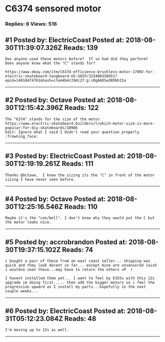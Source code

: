 # C6374 sensored motor

### Replies: 6 Views: 516

## \#1 Posted by: ElectricCoast Posted at: 2018-08-30T11:39:07.326Z Reads: 139

```
Has anyone used these motors before?  If so had did they perform?  Does anyone know what the "C" stands for?

https://www.ebay.com/itm/C6374-efficience-brushless-motor-170KV-for-electric-skateboard-longboard-US-SHIP/323400358951?epid=14018474761&hash=item4b4c29dc27:g:c0gAAOSw2KRbh15a
```

---
## \#2 Posted by: Octave Posted at: 2018-08-30T12:15:42.396Z Reads: 122

```
The "6374" stands for the size of the motor.
https://www.electric-skateboard.builders/t/which-motor-size-is-more-popular-for-diy-skateboards/10966
Edit: Ignore what I said I didn't read your question properly :frowning_face:
```

---
## \#3 Posted by: ElectricCoast Posted at: 2018-08-30T12:19:19.261Z Reads: 111

```
Thanks @Octave,  I know the sizing its the "C" in front of the motor sizing I have never seen before.
```

---
## \#4 Posted by: Octave Posted at: 2018-08-30T12:25:16.546Z Reads: 110

```
Maybe it's the "can/bell". I don't know why they would put the C but the motor looks nice.
```

---
## \#5 Posted by: accrobrandon Posted at: 2018-08-30T19:37:15.102Z Reads: 74

```
i bought a pair of these from an east coast seller... shipping was quick and they look decent so far... except mine are unsensored (wish i wouldve seen these...may have to return the others =P  )

I havent installed them yet... I want to feel my 6355s with this 12s upgrade im doing first..... then add the bigger motors so i feel the progression upward as I install my parts...hopefully in the next couple weeks...
```

---
## \#6 Posted by: ElectricCoast Posted at: 2018-08-31T05:12:23.084Z Reads: 48

```
I'm moving up to 12s as well.
```

---
